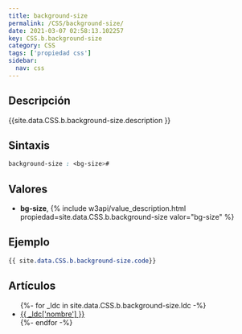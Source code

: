 ```yaml
---
title: background-size
permalink: /CSS/background-size/
date: 2021-03-07 02:58:13.102257
key: CSS.b.background-size
category: CSS
tags: ['propiedad css']
sidebar: 
  nav: css
---
```


## Descripción
{{site.data.CSS.b.background-size.description }}

## Sintaxis
~~~css
background-size : <bg-size>#
~~~

## Valores
* **bg-size**,  {% include w3api/value_description.html propiedad=site.data.CSS.b.background-size valor="bg-size" %}

## Ejemplo
~~~css
{{ site.data.CSS.b.background-size.code}}
~~~

## Artículos
<ul>
{%- for _ldc in site.data.CSS.b.background-size.ldc -%}
   <li>
       <a href="{{_ldc['url'] }}">{{ _ldc['nombre'] }}</a>
   </li>
{%- endfor -%}
</ul>

